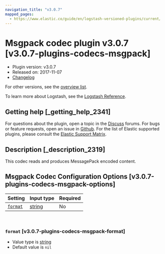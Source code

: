 ```yaml
---
navigation_title: "v3.0.7"
mapped_pages:
  - https://www.elastic.co/guide/en/logstash-versioned-plugins/current/v3.0.7-plugins-codecs-msgpack.html
---
```


# Msgpack codec plugin v3.0.7 [v3.0.7-plugins-codecs-msgpack]


* Plugin version: v3.0.7
* Released on: 2017-11-07
* [Changelog](https://github.com/logstash-plugins/logstash-codec-msgpack/blob/v3.0.7/CHANGELOG.md)

For other versions, see the [overview list](codec-msgpack-index.md).

To learn more about Logstash, see the [Logstash Reference](logstash://reference/index.md).

## Getting help [_getting_help_2341]

For questions about the plugin, open a topic in the [Discuss](http://discuss.elastic.co) forums. For bugs or feature requests, open an issue in [Github](https://github.com/logstash-plugins/logstash-codec-msgpack). For the list of Elastic supported plugins, please consult the [Elastic Support Matrix](https://www.elastic.co/support/matrix#matrix_logstash_plugins).


## Description [_description_2319]

This codec reads and produces MessagePack encoded content.


## Msgpack Codec Configuration Options [v3.0.7-plugins-codecs-msgpack-options]

| Setting | Input type | Required |
| --- | --- | --- |
| [`format`](v3-0-7-plugins-codecs-msgpack.md#v3.0.7-plugins-codecs-msgpack-format) | [string](logstash://reference/configuration-file-structure.md#string) | No |

 

### `format` [v3.0.7-plugins-codecs-msgpack-format]

* Value type is [string](logstash://reference/configuration-file-structure.md#string)
* Default value is `nil`



